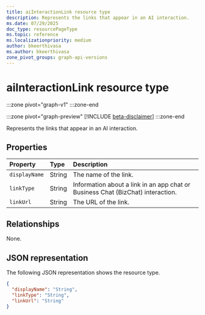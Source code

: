 ```yaml
---
title: aiInteractionLink resource type
description: Represents the links that appear in an AI interaction.
ms.date: 07/29/2025
doc_type: resourcePageType
ms.topic: reference
ms.localizationpriority: medium
author: bkeerthivasa
ms.author: bkeerthivasa
zone_pivot_groups: graph-api-versions
---
```


# aiInteractionLink resource type

<!-- cSpell:ignore bkeerthivasa -->
:::zone pivot="graph-v1"
:::zone-end

:::zone pivot="graph-preview"
[!INCLUDE [beta-disclaimer](../../includes/beta-disclaimer.md)]
:::zone-end

Represents the links that appear in an AI interaction.

## Properties

| Property      | Type   | Description                                                                     |
|:--------------|:-------|:--------------------------------------------------------------------------------|
| `displayName` | String | The name of the link.                                                           |
| `linkType`    | String | Information about a link in an app chat or Business Chat (BizChat) interaction. |
| `linkUrl`     | String | The URL of the link.                                                            |

## Relationships

None.

## JSON representation

The following JSON representation shows the resource type.

```json
{
  "displayName": "String",
  "linkType": "String",
  "linkUrl": "String"
}
```

